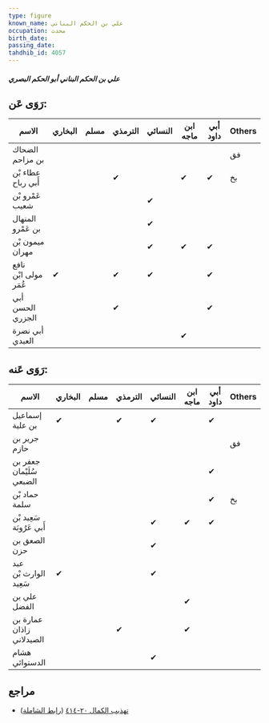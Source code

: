 ```yaml
---
type: figure
known_name: علي بن الحكم البناني
occupation: محدث
birth_date:
passing_date:
tahdhib_id: 4057
---
```

##### علي بن الحكم البناني أبو الحكم البصري

## رَوَى عَن:
| الاسم                | البخاري | مسلم | الترمذي | النسائي | ابن ماجه | أبي داود | Others |
| -------------------- | ------- | ---- | ------- | ------- | -------- | -------- | ------ |
| الضحاك بن مزاحم      |         |      |         |         |          |          | فق     |
| عطاء بْن أَبي رباح   |         |      | ✔       |         | ✔        | ✔        | بخ     |
| عَمْرو بْن شعيب      |         |      |         | ✔       |          |          |        |
| المنهال بن عَمْرو    |         |      |         | ✔       |          |          |        |
| ميمون بْن مهران      |         |      |         | ✔       | ✔        | ✔        |        |
| نافع مولى ابْن عُمَر | ✔       |      | ✔       | ✔       |          | ✔        |        |
| أبي الحسن الجزري     |         |      | ✔       |         |          | ✔        |        |
| أبي نضرة العبدي      |         |      |         |         | ✔        |          |        |
## رَوَى عَنه:
| الاسم                    | البخاري | مسلم | الترمذي | النسائي | ابن ماجه | أبي داود | Others |
| ------------------------ | ------- | ---- | ------- | ------- | -------- | -------- | ------ |
| إسماعيل بن علية          | ✔       |      | ✔       | ✔       |          | ✔        |        |
| جرير بن حازم             |         |      |         |         |          |          | فق     |
| جعفر بن سُلَيْمان الضبعي |         |      |         |         |          | ✔        |        |
| حماد بْن سلمة            |         |      |         |         |          | ✔        | بخ     |
| سَعِيد بْن أَبي عَرُوبَة |         |      |         | ✔       | ✔        | ✔        |        |
| الصعق بن حزن             |         |      |         | ✔       |          |          |        |
| عبد الوارث بْن سَعِيد    | ✔       |      |         | ✔       |          |          |        |
| علي بن الفضل             |         |      |         |         | ✔        |          |        |
| عمارة بن زاذان الصيدلاني |         |      | ✔       |         | ✔        |          |        |
| هشام الدستوائي           |         |      |         | ✔       |          |          |        |
## مراجع
- [تهذيب الكمال ٢٠-٤١٤](obsidian://open?vault=Tahdhib-al-Kamal&file=Figures/٤٠٥٧-علي%20بن%20الحكم%20البناني%20أبو%20الحكم%20البصري) ([رابط الشاملة](https://shamela.ws/book/3722/10544))